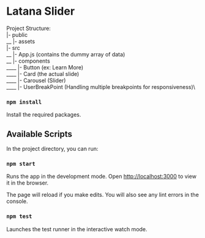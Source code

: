 # Latana Slider

Project Structure:\
|- public\
__ |- assets\
|- src\
__ |- App.js (contains the dummy array of data) \
__ |- components\
____ |- Button (ex: Learn More)\
____ |- Card (the actual slide)\
____ |- Carousel (Slider)\
____ |- UserBreakPoint (Handling multiple breakpoints for responsiveness)\

### `npm install`

Install the required packages.

## Available Scripts

In the project directory, you can run:

### `npm start`

Runs the app in the development mode.
Open [http://localhost:3000](http://localhost:3000) to view it in the browser.

The page will reload if you make edits.
You will also see any lint errors in the console.

### `npm test`

Launches the test runner in the interactive watch mode.

